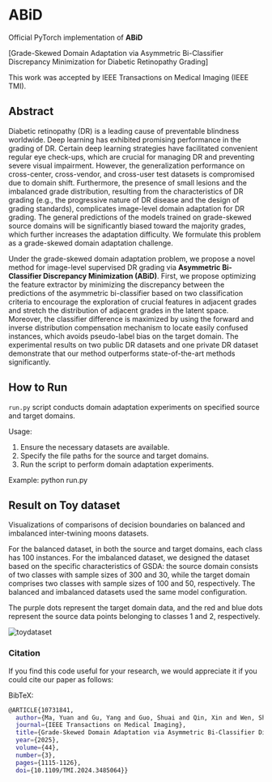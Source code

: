 # ABiD
Official PyTorch implementation of **ABiD** 

[Grade-Skewed Domain Adaptation via Asymmetric Bi-Classifier Discrepancy Minimization for Diabetic Retinopathy Grading]

This work was accepted by IEEE Transactions on Medical Imaging (IEEE TMI). 
## Abstract
Diabetic retinopathy (DR) is a leading cause of preventable blindness worldwide. Deep learning has exhibited promising performance in the grading of DR. Certain deep learning strategies have facilitated convenient regular eye check-ups, which are crucial for managing DR and preventing severe visual impairment. However, the generalization performance on cross-center, cross-vendor, and cross-user test datasets is compromised due to domain shift. Furthermore, the presence of small lesions and the imbalanced grade distribution, resulting from the characteristics of DR grading (e.g., the progressive nature of DR disease and the design of grading standards), complicates image-level domain adaptation for DR grading. The general predictions of the models trained on grade-skewed source domains will be significantly biased toward the majority grades, which further increases the adaptation difficulty. We formulate this problem as a grade-skewed domain adaptation challenge. 

Under the grade-skewed domain adaptation problem, we propose a novel method for image-level supervised DR grading via **Asymmetric Bi-Classifier Discrepancy Minimization (ABiD)**. First, we propose optimizing the feature extractor by minimizing the discrepancy between the predictions of the asymmetric bi-classifier based on two classification criteria to encourage the exploration of crucial features in adjacent grades and stretch the distribution of adjacent grades in the latent space. Moreover, the classifier difference is maximized by using the forward and inverse distribution compensation mechanism to locate easily confused instances, which avoids pseudo-label bias on the target domain. The experimental results on two public DR datasets and one private DR dataset demonstrate that our method outperforms state-of-the-art methods significantly.

## How to Run

`run.py` script conducts domain adaptation experiments on specified source and target domains.

Usage:
1. Ensure the necessary datasets are available.
2. Specify the file paths for the source and target domains.
3. Run the script to perform domain adaptation experiments.

Example:
python run.py

## Result on Toy dataset

Visualizations of comparisons of decision boundaries on balanced and imbalanced inter-twining moons datasets. 

For the balanced dataset, in both the source and target domains, each class has 100 instances.
For the imbalanced dataset, we designed the dataset based on the specific characteristics of GSDA: the source domain consists of two classes with sample sizes of 300 and 30, while the target domain comprises two classes with sample sizes of 100 and 50, respectively. The balanced and imbalanced datasets used the same model configuration.

The purple dots represent the target domain data, and the red and blue dots represent the source data points belonging to classes 1 and 2, respectively.

![toydataset](https://github.com/FByyyyuan/ABiD/assets/70693257/a1a6a9d0-aa79-454b-a5cf-c5fc3e50753c)

### Citation

If you find this code useful for your research, we would appreciate it if you could cite our paper as follows:

BibTeX:
```bash
@ARTICLE{10731841,
  author={Ma, Yuan and Gu, Yang and Guo, Shuai and Qin, Xin and Wen, Shijie and Shi, Nianfeng and Dai, Weiwei and Chen, Yiqiang},
  journal={IEEE Transactions on Medical Imaging}, 
  title={Grade-Skewed Domain Adaptation via Asymmetric Bi-Classifier Discrepancy Minimization for Diabetic Retinopathy Grading}, 
  year={2025},
  volume={44},
  number={3},
  pages={1115-1126},
  doi={10.1109/TMI.2024.3485064}}
```

